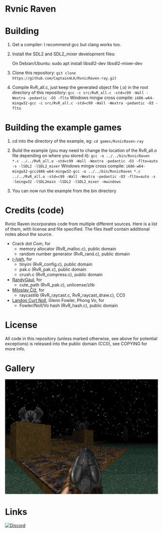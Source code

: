 # Rvnic Raven

# Building

1. Get a compiler: I recommend gcc but clang works too.

2. Install the SDL2 and SDL2_mixer development files:

   On Debian/Ubuntu: sudo apt install libsdl2-dev libsdl2-mixer-dev

3. Clone this repository: ``git clone https://github.com/Captain4LK/RvnicRaven-ray.git``

4. Compile RvR_all.c, just keep the generated object file (.o) in the root directory of this repository: 
   ``gcc -c src/RvR_all.c -std=c99 -Wall -Wextra -pedantic -O3 -flto``
   Windows mingw cross compile:
   ``i686-w64-mingw32-gcc -c src/RvR_all.c -std=c99 -Wall -Wextra -pedantic -O3 -flto``

# Building the example games

1. cd into the directory of the example, eg: ``cd games/RvnicRaven-ray``

2. Build the example (you may need to change the location of the RvR_all.o file depending on where you stored it):
   ``gcc -o ../../bin/RvnicRaven *.c ../../RvR_all.o -std=c99 -Wall -Wextra -pedantic -O3 -flto=auto -s -lSDL2 -lSDL2_mixer``
   Windows mingw cross compile:
   ``i686-w64-mingw32-gcci686-w64-mingw32-gcc -o ../../bin/RvnicRaven *.c ../../RvR_all.o -std=c99 -Wall -Wextra -pedantic -O3 -flto=auto -s -lmingw32 -lSDL2main -lSDL2 -lSDL2_mixer -mwindows``

3. You can now run the example from the bin directory

# Credits (code)

Rvnic Raven incorporates code from multiple different sources. Here is a list of them, with license and file specified. The files itself contain additional notes about the source.

* Crack dot Com, for
   * memory allocator (RvR_malloc.c), public domain
   * random number generator (RvR_rand.c), public domain
* [r-lyeh](https://github.com/r-lyeh), for
   * tinyini (RvR_config.c), public domain
   * pak.c (RvR_pak.c), public domain
   * crush.c (RvR_compress.c), public domain
* [RandyGaul](https://github.com/RandyGaul), for
   * cute_path (RvR_pak.c), unlicense/zlib
* [Miloslav Číž](https://gitlab.com/drummyfish), for
   * raycastlib (RvR_raycast.c, RvR_raycast_draw.c), CC0
* [Landon Curt Noll](http://www.isthe.com/chongo/index.html), Glenn Fowler, Phong Vo, for
   * Fowler/Noll/Vo hash (RvR_hash.c), public domain

# License

All code in this repository (unless marked otherwise, see above for potential exceptions) is released into the public domain (CC0), see COPYING for more info.

# Gallery

![Preview](preview/0.png)

# Links
<a href="https://discord.gg/Nch8hjdZ2V"><img alt="Discord" src="https://img.shields.io/badge/chat-HLH-738bd7.svg?logo=discord"/></a>
